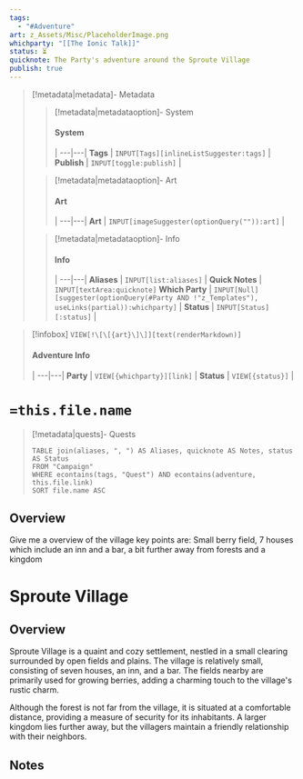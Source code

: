 ```yaml
---
tags:
  - "#Adventure"
art: z_Assets/Misc/PlaceholderImage.png
whichparty: "[[The Ionic Talk]]"
status: ⏳
quicknote: The Party's adventure around the Sproute Village
publish: true
---
```

> [!metadata|metadata]- Metadata 
>> [!metadata|metadataoption]- System
>> #### System
>>  |
>> ---|---|
> **Tags** | `INPUT[Tags][inlineListSuggester:tags]` |
> **Publish** | `INPUT[toggle:publish]` |
>
>
>> [!metadata|metadataoption]- Art
>> #### Art
>>  |
>> ---|---|
>> **Art** | `INPUT[imageSuggester(optionQuery("")):art]` |
>
>> [!metadata|metadataoption]- Info
>> #### Info
>>  |
>> ---|---|
>> **Aliases** | `INPUT[list:aliases]` |
>> **Quick Notes** |  `INPUT[textArea:quicknote]`
>> **Which Party** | `INPUT[Null][suggester(optionQuery(#Party AND !"z_Templates"), useLinks(partial)):whichparty]` |
>> **Status** | `INPUT[Status][:status]` |

> [!infobox]
> `VIEW[!\[\[{art}\]\]][text(renderMarkdown)]`
> #### Adventure Info
>  |
> ---|---|
> **Party** | `VIEW[{whichparty}][link]` |
> **Status** | `VIEW[{status}]` |

# **`=this.file.name`**

> [!metadata|quests]- Quests
> ```dataview
> TABLE join(aliases, ", ") AS Aliases, quicknote AS Notes, status AS Status
> FROM "Campaign"
> WHERE econtains(tags, "Quest") AND econtains(adventure, this.file.link)
> SORT file.name ASC

## Overview

Give me a overview of the village
key points are: Small berry field, 7 houses which include an inn and a bar, a bit further away from forests and a kingdom

# Sproute Village

## Overview
Sproute Village is a quaint and cozy settlement, nestled in a small clearing surrounded by open fields and plains. The village is relatively small, consisting of seven houses, an inn, and a bar. The fields nearby are primarily used for growing berries, adding a charming touch to the village's rustic charm.

Although the forest is not far from the village, it is situated at a comfortable distance, providing a measure of security for its inhabitants. A larger kingdom lies further away, but the villagers maintain a friendly relationship with their neighbors.

## Notes